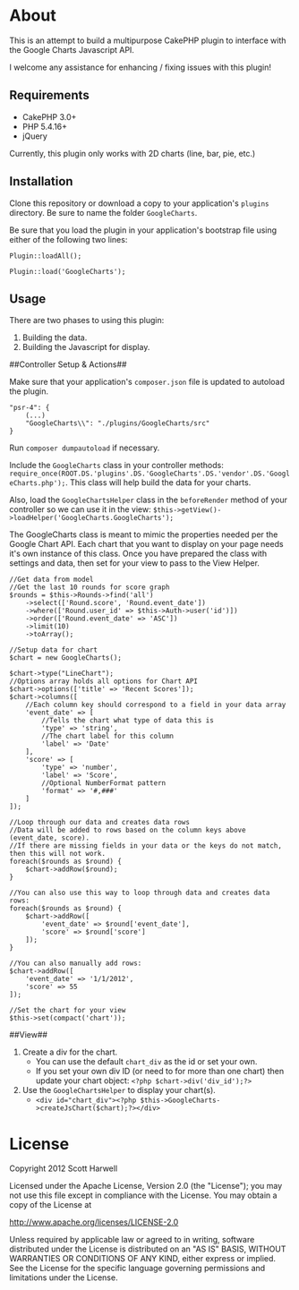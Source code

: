 About
=====

This is an attempt to build a multipurpose CakePHP plugin to interface with the Google Charts Javascript API.

I welcome any assistance for enhancing / fixing issues with this plugin!

Requirements
------------

* CakePHP 3.0+
* PHP 5.4.16+
* jQuery

Currently, this plugin only works with 2D charts (line, bar, pie, etc.)

Installation
------------

Clone this repository or download a copy to your application's `plugins` directory. Be sure to name the folder `GoogleCharts`.

Be sure that you load the plugin in your application's bootstrap file using either of the following two lines:

    Plugin::loadAll();

    Plugin::load('GoogleCharts');

Usage
-----

There are two phases to using this plugin:

1. Building the data.
2. Building the Javascript for display.

##Controller Setup & Actions##

Make sure that your application's `composer.json` file is updated to autoload the plugin.

    "psr-4": {
        (...)
        "GoogleCharts\\": "./plugins/GoogleCharts/src"
    }

Run `composer dumpautoload` if necessary.

Include the `GoogleCharts` class in your controller methods: `require_once(ROOT.DS.'plugins'.DS.'GoogleCharts'.DS.'vendor'.DS.'GoogleCharts.php');`. This class will help build the data for your charts.

Also, load the `GoogleChartsHelper` class in the `beforeRender` method of your controller so we can use it in the view:  `$this->getView()->loadHelper('GoogleCharts.GoogleCharts');`

The GoogleCharts class is meant to mimic the properties needed per the Google Chart API.  Each chart that you want to display on your page needs it's own instance of this class.  Once you have prepared the class with settings and data, then set for your view to pass to the View Helper.

    //Get data from model
    //Get the last 10 rounds for score graph
    $rounds = $this->Rounds->find('all')
        ->select(['Round.score', 'Round.event_date'])
        ->where(['Round.user_id' => $this->Auth->user('id')])
        ->order(['Round.event_date' => 'ASC'])
        ->limit(10)
        ->toArray();

    //Setup data for chart
    $chart = new GoogleCharts();

    $chart->type("LineChart");
    //Options array holds all options for Chart API
    $chart->options(['title' => 'Recent Scores']);
    $chart->columns([
        //Each column key should correspond to a field in your data array
        'event_date' => [
            //Tells the chart what type of data this is
            'type' => 'string',
            //The chart label for this column
            'label' => 'Date'
        ],
        'score' => [
            'type' => 'number',
            'label' => 'Score',
            //Optional NumberFormat pattern
            'format' => '#,###'
        ]
    ]);

    //Loop through our data and creates data rows
    //Data will be added to rows based on the column keys above (event_date, score).
    //If there are missing fields in your data or the keys do not match, then this will not work.
    foreach($rounds as $round) {
        $chart->addRow($round);
    }

    //You can also use this way to loop through data and creates data rows:
    foreach($rounds as $round) {
        $chart->addRow([
            'event_date' => $round['event_date'],
            'score' => $round['score']
        ]);
    }

    //You can also manually add rows:
    $chart->addRow([
        'event_date' => '1/1/2012',
        'score' => 55
    ]);

    //Set the chart for your view
    $this->set(compact('chart'));


##View##

1. Create a div for the chart.
    * You can use the default `chart_div` as the id or set your own.
    * If you set your own div ID (or need to for more than one chart) then update your chart object: `<?php $chart->div('div_id');?>`
2. Use the `GoogleChartsHelper` to display your chart(s).
    * `<div id="chart_div"><?php $this->GoogleCharts->createJsChart($chart);?></div>`

License
=======

Copyright 2012 Scott Harwell

Licensed under the Apache License, Version 2.0 (the "License");
you may not use this file except in compliance with the License.
You may obtain a copy of the License at

   http://www.apache.org/licenses/LICENSE-2.0

Unless required by applicable law or agreed to in writing, software
distributed under the License is distributed on an "AS IS" BASIS,
WITHOUT WARRANTIES OR CONDITIONS OF ANY KIND, either express or implied.
See the License for the specific language governing permissions and
limitations under the License.
